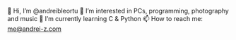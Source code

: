 👋 Hi, I’m @andreibleortu
👀 I’m interested in PCs, programming, photography and music
🌱 I’m currently learning C & Python
📫 How to reach me: me@andrei-z.com
